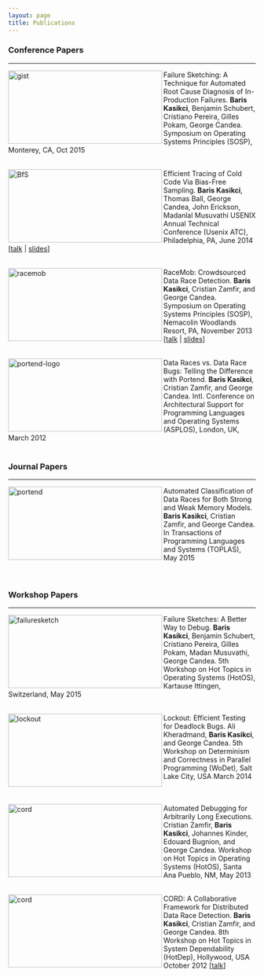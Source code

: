 ```yaml
---
layout: page
title: Publications
---
```


### Conference Papers
<hr>

<a href="http://dslab.epfl.ch/pubs/gist.pdf" title="gist"><img src="{{ site.baseurl }}public/gist.png" width="313" height="149" ALIGN="left" alt="gist"></a> 

<p class="publication">
Failure Sketching: A Technique for Automated Root Cause Diagnosis of In-Production Failures. <b>Baris Kasikci</b>, Benjamin Schubert, Cristiano Pereira, Gilles Pokam, George Candea. Symposium on Operating Systems Principles (SOSP), Monterey, CA, Oct 2015
<br>
<br>
</p>

<p>
<a href="http://dslab.epfl.ch/pubs/bfs.pdf" title="lcc by kasikci, on Flickr"><img src="{{ site.baseurl }}public/lcc.png" width="313" height="149" ALIGN="left" alt="BfS"></a>
</p>

<p class="publication">
Efficient Tracing of Cold Code Via Bias-Free Sampling. <b>Baris Kasikci</b>, Thomas Ball, George Candea, John Erickson, Madanlal Musuvathi  USENIX Annual Technical Conference (Usenix ATC), Philadelphia, PA, June 2014 [<a href="https://2459d6dc103cb5933875-c0245c5c937c5dedcca3f1764ecc9b2f.ssl.cf2.rackcdn.com/atc14/kasikci.mp4">talk</a> | <a href="https://www.usenix.org/sites/default/files/conference/protected-files/atc14_slides_kasikci.pdf">slides</a>]
<br>
<br>
</p>

<p>
<a href="http://dslab.epfl.ch/pubs/RaceMob.pdf" title="res by kasikci, on Flickr"><img src="{{ site.baseurl }}public/racemob.jpg" width="313" height="149" ALIGN="left" alt="racemob"></a> 
</p>

<p class="publication">
RaceMob: Crowdsourced Data Race Detection. <b>Baris Kasikci</b>, Cristian Zamfir, and George Candea. Symposium on Operating Systems Principles (SOSP), Nemacolin Woodlands Resort, PA, November 2013 [<a href="https://www.youtube.com/watch?v=yPpgtTdDzIk">talk</a> | <a href= "http://sigops.org/sosp/sosp13/talks/kasikci_racemob_se08_03.pdf">slides</a>]
<br>
<br>
</p>

<p>
<a href="http://dslab.epfl.ch/pubs/portend.pdf" title="portend"><img src="{{ site.baseurl }}public/portend.png" width="313" height="149" ALIGN="left" alt="portend-logo"></a> 
</p>

<p class="publication">
Data Races vs. Data Race Bugs: Telling the Difference with Portend. <b>Baris Kasikci</b>, Cristian Zamfir, and George Candea. 
Intl. Conference on Architectural Support for Programming Languages and Operating Systems (ASPLOS), London, UK, March 2012
<br>
<br>
</p>

### Journal Papers
<hr>

<p>
<a href="http://dslab.epfl.ch/pubs/portend+.pdf" title="portend"><img src="http://www.bariskasikci.net/portend-plus.png" width="313" height="149" ALIGN="left" alt="portend"></a> 
</p>

<p class="publication">
Automated Classification of Data Races for Both Strong and Weak Memory Models. <b>Baris Kasikci</b>, Cristian Zamfir, and George Candea. In Transactions of Programming Languages and Systems (TOPLAS), May 2015
<br>
<br>
<br>
</p>

### Workshop Papers
<hr>

<p>
<a href="http://dslab.epfl.ch/pubs/failure-sketches.pdf" title="failuresketch"><img src="http://www.bariskasikci.net/fs.png" width="313" height="149" ALIGN="left" alt="failuresketch"></a> 
</p>

<p class="publication">
Failure Sketches: A Better Way to Debug. <b>Baris Kasikci</b>, Benjamin Schubert, Cristiano Pereira, Gilles Pokam, Madan Musuvathi, George Candea. 5th Workshop on Hot Topics in Operating Systems (HotOS), Kartause Ittingen, Switzerland, May 2015
<br>
<br>
</p>

<p>
<a href="http://dslab.epfl.ch/pubs/lockout.pdf" title="lockout"><img src="http://www.bariskasikci.net/lockout.png" width="313" height="149" ALIGN="left" alt="lockout"></a>
</p>

<p class="publication">
Lockout: Efficient Testing for Deadlock Bugs. Ali Kheradmand, <b>Baris Kasikci</b>, and George Candea. 5th Workshop on Determinism and Correctness in Parallel Programming (WoDet), Salt Lake City, USA March 2014
<br>
<br>
<br>
</p>

<p>
<a href="http://www.bariskasikci.net/RES.pdf" title="res by kasikci, on Flickr"><img src="http://farm9.staticflickr.com/8256/8661879081_72041ede40.jpg" width="313" height="149" ALIGN="left" alt="cord"></a> 
</p>

<p class="publication">
Automated Debugging for Arbitrarily Long Executions. Cristian Zamfir, <b>Baris Kasikci</b>, Johannes Kinder, Edouard Bugnion, and George Candea. Workshop on Hot Topics in Operating Systems (HotOS), Santa Ana Pueblo, NM, May 2013
<br>
<br>
</p>

<p>
<a href="http://www.bariskasikci.net/CoRD.pdf" title="cord by kasikci, on Flickr"><img src="http://www.bariskasikci.net/cord.png" width="313" height="149" ALIGN="left" alt="cord"></a> 
</p>

<p class="publication">
CORD: A Collaborative Framework for Distributed Data Race Detection. <b>Baris Kasikci</b>, Cristian Zamfir, and George Candea. 8th Workshop on Hot Topics in System Dependability (HotDep), Hollywood, USA October 2012 [<a href="https://www.youtube.com/watch?v=Q5JwF0q22LQ&feature=youtu.be">talk</a>]
</p>
